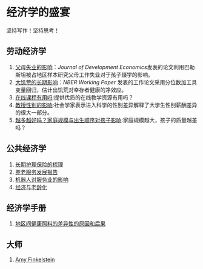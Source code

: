 # 经济学的盛宴

坚持写作！坚持思考！  

## 劳动经济学

1. [父母失业的影响](Labor_Economics/失业.md)：*Journal of Development Economics*发表的论文利用巴勒斯坦被占地区样本研究父母工作失业对于孩子辍学的影响。  
2. [大饥荒的长期影响](Labor_Economics/famine.md)：*NBER Working Paper* 发表的工作论文采用分位数加工具变量回归，估计出饥荒对幸存者健康的净效应。 
3. [在线课程有用吗](Labor_Economics/在线课程.md):提供优质的在线教学资源有用吗？
4. [教授性别的影响](Labor_Economics/教授性别.md):社会学家表示进入科学的性别差异解释了大学生性别薪酬差异的很大一部分。
5. [越多越好吗？家庭规模与出生顺序对孩子影响](Labor_Economics/家庭规模.md):家庭规模越大，孩子的质量越差吗？



## 公共经济学

1. [长期护理保险的梳理](Public_Economics/long_term_care.md)
1. [养老服务发展报告](Public_Economics/elderly_care_system.md)
1. [机器人对服务业的影响](Public_Economics/robots_care.md)
1. [经济与老龄化](Public_Economics/Economics_and_ageing.md)



## 经济学手册

1. [地区间健康照料的差异性的原因和后果](Handbook/Health_2_2.md)

## 大师

1. [Amy Finkelstein](Master/Amy_Finkelstein.md)
